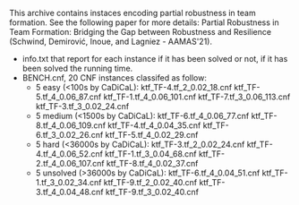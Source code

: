 This archive contains instaces encoding partial robustness in team formation. See the following paper for more details: Partial Robustness in Team Formation: Bridging the Gap between Robustness and Resilience (Schwind, Demirović, Inoue, and Lagniez - AAMAS'21).

 - info.txt that report for each instance if it has been solved or not, if it has been solved the running time.
 - BENCH.cnf, 20 CNF instances classifed as follow:
   - 5 easy (<100s by CaDiCaL): ktf_TF-4.tf_2_0.02_18.cnf ktf_TF-5.tf_4_0.06_87.cnf ktf_TF-1.tf_4_0.06_101.cnf ktf_TF-7.tf_3_0.06_113.cnf ktf_TF-3.tf_3_0.02_24.cnf
   - 5 medium (<1500s by CaDiCaL): ktf_TF-6.tf_4_0.06_77.cnf ktf_TF-8.tf_4_0.06_109.cnf ktf_TF-4.tf_4_0.04_35.cnf ktf_TF-6.tf_3_0.02_26.cnf ktf_TF-5.tf_4_0.02_29.cnf
   - 5 hard (<36000s by CaDiCaL): ktf_TF-3.tf_2_0.02_24.cnf ktf_TF-4.tf_4_0.06_52.cnf ktf_TF-1.tf_3_0.04_68.cnf ktf_TF-2.tf_4_0.06_107.cnf ktf_TF-8.tf_4_0.02_37.cnf
   - 5 unsolved (>36000s by CaDiCaL): ktf_TF-6.tf_4_0.04_51.cnf ktf_TF-1.tf_3_0.02_34.cnf ktf_TF-9.tf_2_0.02_40.cnf ktf_TF-3.tf_4_0.04_48.cnf ktf_TF-9.tf_3_0.02_40.cnf